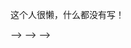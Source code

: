 这个人很懒，什么都没有写！

<!-- ### Hi there 👋
I'm Frey Wong(WannFy), an undergraduate student majoring in AI&CS.-->

<!--I hope to be a great man. I want to make a legend.-->


<!-- ![](https://github-readme-stats.vercel.app/api?username=WannaFy) -->
<!-- ![Most Used Languages](https://github-readme-stats.vercel.app/api/top-langs/?username=WannaFy)<!--use &theme=dark to change it into dark mode--> -->

<!-- - 🔥 I hope to go to Tsinghua uinversity or stay in [NJU-lamda](https://www.lamda.nju.edu.cn/CH.MainPage.ashx) when I graduate. Berkeley and Carnegie Mellon are my dreaming schools if I would like to get a Ph.D degree.--> -->
<!-- - 😋 I'm interested in Music, Math, English and coding. -->
<!-- - 🌱 I’m currently learning knowledges of CS and AI in Nanjing University(one of the top 5 Universities in China).  -->
<!-- - 💬 Ask me about any thing you want to konw. -->
<!-- - 📫 How to reach me: [知乎](https://www.zhihu.com/people/tian-cai-68-16), e-mail:1697256461@qq.com , 191300051@smail.nju.edu.cn. -->
<!-- - ⚡ Fun fact: I haven't found a girl friend yet and I think it's too hard for me to chat with girls, though I seldom chat with girls. -->
<!-- - 🏆 My awards: For some reason, I hid it for the time being. -->
<!--
  - De Wang scholarship(10000)
  - Ren Min scholarship
  - East China Nine School Hackation 2020:(forth place) third prize(https://github.com/homework-is-stupid/No-touch-identification).
  - E fund cup AI+ professional competition winning prizes(优胜奖) for good performance in task1 and task2.
  - The second National algorithm Design and programming Challenge for College students in 2020-2021 (Winter Competition) Silver award.
-->
<!-- **BEST WISHES to my family** --> -->
<!--
**WannaFy/WannaFy** is a ✨ _special_ ✨ repository because its `README.md` (this file) appears on your GitHub profile.
Here are some ideas to get you started:

![](https://github-readme-stats.vercel.app/api?username=WannaFy&theme=dark)

- 🔭 I’m currently working on PA and Labs.
- 😋 I'm interested in Music, Math and coding.
- 🌱 I’m currently learning knowledges of CS and AI in Nanjing University(one of the top 7 Universities in China). 
- 👯 I’m looking to collaborate on ...
- 🤔 I’m looking for help with ...
- 💬 Ask me about any thing you want to konw.
- 📫 How to reach me: [知乎](https://www.zhihu.com/people/tian-cai-68-16),[homepage](https://WannaFy.github.io) 
- 😄 Pronouns: ...
- ⚡ Fun fact: ...
-->
